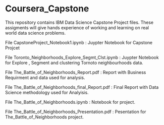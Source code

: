 # Coursera_Capstone
This repository contains IBM Data Science Capstone Project files.
These assigments will give hands experience of working and learning on real world data science problems.

File CapstoneProject_Notebook1.ipynb : Juypter Notebook for Capstone Projcet

File Toronto_Neighborhoods_Explore_Segmt_Clst.ipynb : Juypter Notebook for Explore , Segment and clustering Tornoto neighbourhoods data.

File The_Battle_of_Neighborhoods_Report.pdf : Report with Business Requirment and data used for analysis.

File The_Battle_of_Neighborhoods_final_Report.pdf : Final Report with Data Science methodology used for Analyisis.

File The_Battle_of_Neighborhoods.ipynb : Notebook for project.

File The_Battle_of_Neighborhoods_Presentation.pdf : Pesentation for The_Battle_of_Neighborhoods project.
